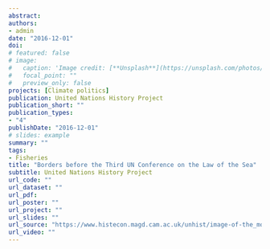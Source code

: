 ```yaml
---
abstract: 
authors:
- admin
date: "2016-12-01"
doi: 
# featured: false
# image:
#   caption: 'Image credit: [**Unsplash**](https://unsplash.com/photos/jdD8gXaTZsc)'
#   focal_point: ""
#   preview_only: false
projects: [Climate politics]
publication: United Nations History Project
publication_short: ""
publication_types:
- "4"
publishDate: "2016-12-01"
# slides: example
summary: ""
tags:
- Fisheries
title: "Borders before the Third UN Conference on the Law of the Sea"
subtitle: United Nations History Project
url_code: ""
url_dataset: ""
url_pdf: 
url_poster: ""
url_project: ""
url_slides: ""
url_source: "https://www.histecon.magd.cam.ac.uk/unhist/image-of-the_month/image_of_the_month_Dec16.html"
url_video: ""
---
```



